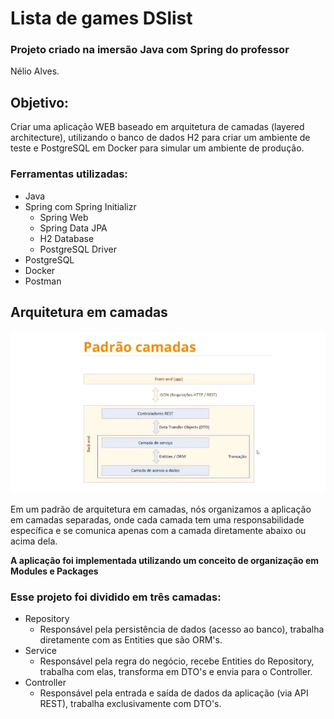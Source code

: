 # Lista de games DSlist

### Projeto criado na imersão Java com Spring do professor
Nélio Alves.

## Objetivo:
Criar uma aplicação WEB baseado em arquitetura de camadas
(layered architecture), utilizando o banco de dados H2 para
criar um ambiente de teste e PostgreSQL em Docker para simular
um ambiente de produção.

### Ferramentas utilizadas:
* Java
* Spring com Spring Initializr
  * Spring Web
  * Spring Data JPA
  * H2 Database
  * PostgreSQL Driver
* PostgreSQL
* Docker
* Postman

## Arquitetura em camadas

![arquitetura camadas](img/camadas.webp)

Em um padrão de arquitetura em camadas, nós organizamos
a aplicação em camadas separadas, onde cada camada tem
uma responsabilidade específica e se comunica apenas com
a camada diretamente abaixo ou acima dela. 

**A aplicação foi implementada utilizando um conceito de organização em Modules e Packages**

### Esse projeto foi dividido em três camadas:
* Repository
  * Responsável pela persistência de dados (acesso ao banco), trabalha diretamente com as Entities que são ORM's.
* Service
  * Responsável pela regra do negócio, recebe Entities do Repository, trabalha com elas, transforma em DTO's e envia para o Controller.
* Controller
  * Responsável pela entrada e saída de dados da aplicação (via API REST), trabalha exclusivamente com DTO's.



